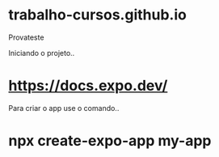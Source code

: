 # trabalho-cursos.github.io
Provateste

Iniciando o projeto..
# https://docs.expo.dev/

Para criar o app use o comando..
# npx create-expo-app my-app

